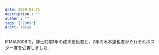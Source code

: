 ```yaml
---
date: 2009-01-21
description : ""
auther : ""
tags: ["2009"]
draft: false
---
```

IFMIA2009で，博士前期1年の成平拓也君と，2年の木本達也君がそれぞれポスター賞を受賞しました．
